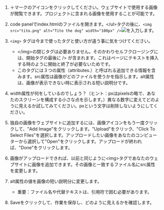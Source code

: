 1. ＋マークのアイコンをクリックしてください。ウェブサイトで使用する画像が閲覧できます。プロジェクトに含まれる画像を使用することが可能です。

2. code panelでindex.htmlのファイルを開きます。&lt;/ul&gt;タグの後に、`<img src="tito.png" alt="Tito the dog" width="100px" />`![](/assets/ImageTito2.png)を入力します。

3. `<img>` タグは今まで使ったタグと使い方が違う事に気をつけてください。

   * &lt;/img&gt;の閉じタグは必要ありません。そのかわりセルフクロージングには、開始タグの最後に /&gt; が含まれます。これはページにテキストを挿入する時のように開始と終了が必要ないためです。
   * このタグには３つの属性（attributes.）と呼ばれる追加できる情報を含みます。src属性は画像がどのファイルを使うかを指示します。alt属性は、画像が表示できない時に表示される短い説明分です。

4. width属性が何をしているのでしょう？（ヒント：pxはpixelsの略で、あなたのスクリーンを構成する小さな点を示します。）異なる数字に変えてどのように見えるか試してみてください。pxという文字は削除しないようにしてください。

5. 独自の画像をウェブサイトに追加するには、画像アイコンをもう一度クリックして、"Add Image"をクリックします。"Upload"をクリック、"Click To Select Files"を選択します。アップロードしたい画像をあなたのコンピューターから選択して"Open"をクリックします。アップロードが終われば、"Done"をクリックします。

6. 画像がアップロードできれば、以前と同じように&lt;img&gt;タグであなたのウェブサイトに画像を追加できます。その画像と一致するファイル名にsrc属性を変更します。

7. alt属性の値を画像の短い説明分に変更します。

   * 重要：ファイル名や代替テキストは、引用符で囲む必要があります。

8. Saveをクリックして、作業を保存し、どのように見えるかを確認します。



